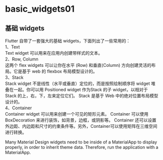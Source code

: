 # basic_widgets01

## 基础 widgets

Flutter 自带了一套强大的基础 widgets，下面列出了一些常用的：           
1、Text      
Text widget 可以用来在应用内创建带样式的文本。     
2、Row, Column              
这两个 flex widgets 可以让你在水平 (Row) 和垂直(Column) 方向创建灵活的布局。它是基于 web 的 flexbox 布局模型设计的。        
3、Stack     
Stack widget 不是线性（水平或垂直）定位的，而是按照绘制顺序将 widget 堆叠在一起。你可以用 Positioned widget 作为Stack 的子 widget，以相对于 Stack 的上，右，下，左来定位它们。 Stack 是基于 Web 中的绝对位置布局模型设计的。     
4、Container          
Container widget 可以用来创建一个可见的矩形元素。 Container 可以使用 BoxDecoration 来进行装饰，如背景，边框，或阴影等。 Container 还可以设置外边距、内边距和尺寸的约束条件等。另外，Container可以使用矩阵在三维空间进行转换。  

Many Material Design widgets need to be inside of a MaterialApp to display properly, in order to inherit theme data. Therefore, run the application with a MaterialApp.



